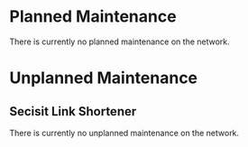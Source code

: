 # Planned Maintenance
There is currently no planned maintenance on the network.

# Unplanned Maintenance

## Secisit Link Shortener
There is currently no unplanned maintenance on the network.
